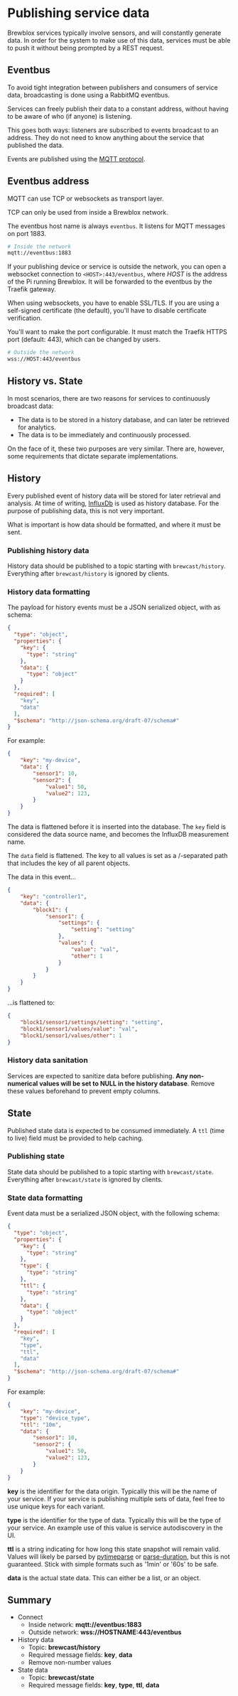 # Publishing service data

Brewblox services typically involve sensors, and will constantly generate data.
In order for the system to make use of this data, services must be able to push it without being prompted by a REST request.

## Eventbus

To avoid tight integration between publishers and consumers of service data, broadcasting is done using a RabbitMQ eventbus.

Services can freely publish their data to a constant address, without having to be aware of who (if anyone) is listening.

This goes both ways: listeners are subscribed to events broadcast to an address.
They do not need to know anything about the service that published the data.

Events are published using the [MQTT protocol](https://randomnerdtutorials.com/what-is-mqtt-and-how-it-works/).

## Eventbus address

MQTT can use TCP or websockets as transport layer.

TCP can only be used from inside a Brewblox network.

The eventbus host name is always `eventbus`. It listens for MQTT messages on port 1883.

```bash
# Inside the network
mqtt://eventbus:1883
```

If your publishing device or service is outside the network, you can open a websocket connection to `<HOST>:443/eventbus`, where *HOST* is the address of the Pi running Brewblox. It will be forwarded to the eventbus by the Traefik gateway.

When using websockets, you have to enable SSL/TLS. If you are using a self-signed certificate (the default), you'll have to disable certificate verification.

You'll want to make the port configurable. It must match the Traefik HTTPS port (default: 443), which can be changed by users.

```bash
# Outside the network
wss://HOST:443/eventbus
```

## History vs. State

In most scenarios, there are two reasons for services to continuously broadcast data:

- The data is to be stored in a history database, and can later be retrieved for analytics.
- The data is to be immediately and continuously processed.

On the face of it, these two purposes are very similar.
There are, however, some requirements that dictate separate implementations.

## History

Every published event of history data will be stored for later retrieval and analysis.
At time of writing, [InfluxDb](https://www.influxdata.com/) is used as history database.
For the purpose of publishing data, this is not very important.

What is important is how data should be formatted, and where it must be sent.

### Publishing history data

History data should be published to a topic starting with `brewcast/history`.
Everything after `brewcast/history` is ignored by clients.

### History data formatting

The payload for history events must be a JSON serialized object, with as schema:

```json
{
  "type": "object",
  "properties": {
    "key": {
      "type": "string"
    },
    "data": {
      "type": "object"
    }
  },
  "required": [
    "key",
    "data"
  ],
  "$schema": "http://json-schema.org/draft-07/schema#"
}
```

For example:

```json
{
    "key": "my-device",
    "data": {
        "sensor1": 10,
        "sensor2": {
            "value1": 50,
            "value2": 123,
        }
    }
}
```

The data is flattened before it is inserted into the database.
The `key` field is considered the data source name, and becomes the InfluxDB measurement name.

The `data` field is flattened.
The key to all values is set as a /-separated path that includes the key of all parent objects.

The data in this event...

```json
{
    "key": "controller1",
    "data": {
        "block1": {
            "sensor1": {
                "settings": {
                    "setting": "setting"
                },
                "values": {
                    "value": "val",
                    "other": 1
                }
            }
        }
    }
}
```

...is flattened to:

```json
{
    "block1/sensor1/settings/setting": "setting",
    "block1/sensor1/values/value": "val",
    "block1/sensor1/values/other": 1
}
```

### History data sanitation

Services are expected to sanitize data before publishing.
**Any non-numerical values will be set to NULL in the history database**. Remove these values beforehand to prevent empty columns.

## State

Published state data is expected to be consumed immediately. A `ttl` (time to live) field must be provided to help caching.

### Publishing state

State data should be published to a topic starting with `brewcast/state`.
Everything after `brewcast/state` is ignored by clients.

### State data formatting

Event data must be a serialized JSON object, with the following schema:

```json
{
  "type": "object",
  "properties": {
    "key": {
      "type": "string"
    },
    "type": {
      "type": "string"
    },
    "ttl": {
      "type": "string"
    },
    "data": {
      "type": "object"
    }
  },
  "required": [
    "key",
    "type",
    "ttl",
    "data"
  ],
  "$schema": "http://json-schema.org/draft-07/schema#"
}
```

For example:

```json
{
    "key": "my-device",
    "type": "device_type",
    "ttl": "10m",
    "data": {
        "sensor1": 10,
        "sensor2": {
            "value1": 50,
            "value2": 123,
        }
    }
}
```

**key** is the identifier for the data origin.
Typically this will be the name of your service. 
If your service is publishing multiple sets of data, feel free to use unique keys for each variant.

**type** is the identifier for the type of data.
Typically this will be the type of your service.
An example use of this value is service autodiscovery in the UI.

**ttl** is a string indicating for how long this state snapshot will remain valid.
Values will likely be parsed by [pytimeparse](https://github.com/wroberts/pytimeparse) or [parse-duration](https://github.com/jkroso/parse-duration), but this is not guaranteed.
Stick with simple formats such as '1min' or '60s' to be safe.

**data** is the actual state data. This can either be a list, or an object.


## Summary

* Connect
  * Inside network: **mqtt://eventbus:1883**
  * Outside network: **wss://HOSTNAME:443/eventbus**
* History data
  * Topic: **brewcast/history**
  * Required message fields: **key**, **data**
  * Remove non-number values
* State data
  * Topic: **brewcast/state**
  * Required message fields: **key**, **type**, **ttl**, **data**
